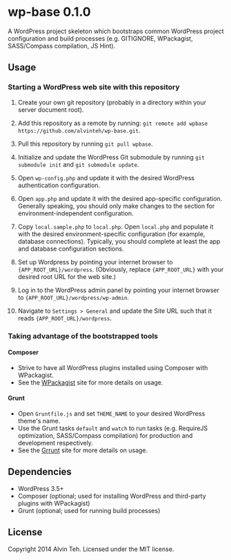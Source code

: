 wp-base 0.1.0
=========

A WordPress project skeleton which bootstraps common WordPress project configuration and build processes (e.g. GITIGNORE, WPackagist, SASS/Compass compilation, JS Hint).

Usage
-------

### Starting a WordPress web site with this repository

1. Create your own git repository (probably in a directory within your server document root).

2. Add this repository as a remote by running: `git remote add wpbase https://github.com/alvinteh/wp-base.git`.

3. Pull this repository by running `git pull wpbase`.

4. Initialize and update the WordPress Git submodule by running `git submodule init` and `git submodule update`.

5. Open `wp-config.php` and update it with the desired WordPress authentication configuration.

6. Open `app.php` and update it with the desired app-specific configuration. Generally speaking, you should only make changes to the section for environment-independent configuration.

7. Copy `local.sample.php` to `local.php`. Open `local.php` and populate it with the desired environment-specific configuration
(for example, database connections). Typically, you should complete at least the app and database configuration sections.

8. Set up Wordpress by pointing your internet browser to `{APP_ROOT_URL}/wordpress`. (Obviously, replace `{APP_ROOT_URL}` with your desired root URL for the web site.)

9. Log in to the WordPress admin panel by pointing your internet browser to `{APP_ROOT_URL}/wordpress/wp-admin`.

10. Navigate to `Settings > General` and update the Site URL such that it reads `{APP_ROOT_URL}/wordpress`.


### Taking advantage of the bootstrapped tools

#### Composer
* Strive to have all WordPress plugins installed using Composer with WPackagist.
* See the [WPackagist](http://wpackagist.org) site for more details on usage.

#### Grunt
* Open `Gruntfile.js` and set `THEME_NAME` to your desired WordPress theme's name.
* Use the Grunt tasks `default` and `watch` to run tasks (e.g. RequireJS optimization, SASS/Compass compilation) for production and development respectively. 
* See the [Grrunt](http://www.gruntjs.com) site for more details on usage.

Dependencies
-------

* WordPress 3.5+
* Composer (optional; used for installing WordPress and third-party plugins with WPackagist)
* Grunt (optional; used for running build processes)

License
-------
Copyright 2014 Alvin Teh. Licensed under the MIT license.